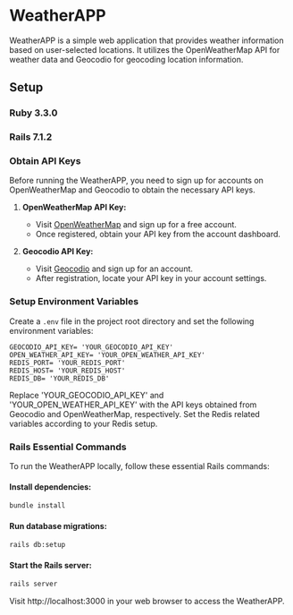 # WeatherAPP

WeatherAPP is a simple web application that provides weather information based on user-selected locations. It utilizes the OpenWeatherMap API for weather data and Geocodio for geocoding location information.

## Setup

### Ruby 3.3.0
### Rails 7.1.2
### Obtain API Keys

Before running the WeatherAPP, you need to sign up for accounts on OpenWeatherMap and Geocodio to obtain the necessary API keys.

1. **OpenWeatherMap API Key:**
   - Visit [OpenWeatherMap](https://openweathermap.org/) and sign up for a free account.
   - Once registered, obtain your API key from the account dashboard.

2. **Geocodio API Key:**
   - Visit [Geocodio](https://www.geocod.io/) and sign up for an account.
   - After registration, locate your API key in your account settings.

### Setup Environment Variables

Create a `.env` file in the project root directory and set the following environment variables:

```dotenv
GEOCODIO_API_KEY= 'YOUR_GEOCODIO_API_KEY'
OPEN_WEATHER_API_KEY= 'YOUR_OPEN_WEATHER_API_KEY'
REDIS_PORT= 'YOUR_REDIS_PORT'
REDIS_HOST= 'YOUR_REDIS_HOST'
REDIS_DB= 'YOUR_REDIS_DB'
```

Replace 'YOUR_GEOCODIO_API_KEY' and 'YOUR_OPEN_WEATHER_API_KEY' with the API keys obtained from Geocodio and OpenWeatherMap, respectively. Set the Redis related variables according to your Redis setup.

### Rails Essential Commands

To run the WeatherAPP locally, follow these essential Rails commands:

#### Install dependencies:

```bash
bundle install
```

#### Run database migrations:

```bash
rails db:setup
```

#### Start the Rails server:

```bash
rails server
```

Visit http://localhost:3000 in your web browser to access the WeatherAPP.
